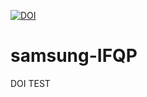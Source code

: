 [![DOI](https://zenodo.org/badge/263837539.svg)](https://zenodo.org/badge/latestdoi/263837539)
# samsung-IFQP

DOI TEST
